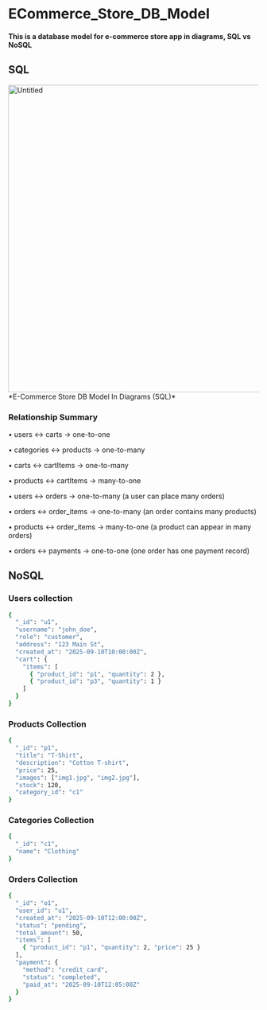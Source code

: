 # ECommerce_Store_DB_Model
#### This is a database model for e-commerce store app in diagrams, SQL vs NoSQL

## SQL
<img width="1070" height="618" alt="Untitled" src="https://github.com/user-attachments/assets/cb1873f3-7dd7-4f1c-922b-d4992fb3bbed" />
*E-Commerce Store DB Model In Diagrams (SQL)*

### Relationship Summary
• users ↔ carts → one-to-one

• categories ↔ products → one-to-many

• carts ↔ cartItems → one-to-many

• products ↔ cartItems → many-to-one

• users ↔ orders → one-to-many (a user can place many orders)

• orders ↔ order_items → one-to-many (an order contains many products)

• products ↔ order_items → many-to-one (a product can appear in many orders)

• orders ↔ payments → one-to-one (one order has one payment record)

## NoSQL
### Users collection
```bash
{
  "_id": "u1",
  "username": "john_doe",
  "role": "customer",
  "address": "123 Main St",
  "created_at": "2025-09-10T10:00:00Z",
  "cart": {
    "items": [
      { "product_id": "p1", "quantity": 2 },
      { "product_id": "p3", "quantity": 1 }
    ]
  }
}
```

### Products Collection
```bash
{
  "_id": "p1",
  "title": "T-Shirt",
  "description": "Cotton T-shirt",
  "price": 25,
  "images": ["img1.jpg", "img2.jpg"],
  "stock": 120,
  "category_id": "c1"
}
```

### Categories Collection
```bash
{
  "_id": "c1",
  "name": "Clothing"
}
```

### Orders Collection
```bash
{
  "_id": "o1",
  "user_id": "u1",
  "created_at": "2025-09-10T12:00:00Z",
  "status": "pending",
  "total_amount": 50,
  "items": [
    { "product_id": "p1", "quantity": 2, "price": 25 }
  ],
  "payment": {
    "method": "credit_card",
    "status": "completed",
    "paid_at": "2025-09-10T12:05:00Z"
  }
}
```
